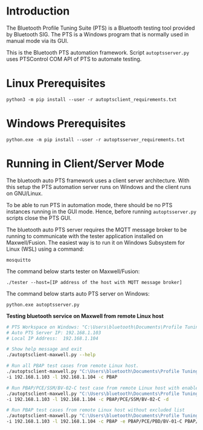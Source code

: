 # Introduction

The Bluetooth Profile Tuning Suite (PTS) is a Bluetooth testing tool provided by Bluetooth SIG. The PTS is a Windows program that is normally used in manual mode via its GUI.

This is the Bluetooth PTS automation framework. Script ```autoptsserver.py``` uses PTSControl COM API of PTS to automate testing.

# Linux Prerequisites

    python3 -m pip install --user -r autoptsclient_requirements.txt

# Windows Prerequisites

    python.exe -m pip install --user -r autoptsserver_requirements.txt

# Running in Client/Server Mode

The bluetooth auto PTS framework uses a client server architecture.
With this setup the PTS automation server runs on Windows and the client runs on GNU/Linux.

To be able to run PTS in automation mode, there should be no PTS instances running in the GUI mode. Hence, before running ```autoptsserver.py``` scripts close the PTS GUI.

The bluetooth auto PTS server requires the MQTT message broker to be running to communicate
with the tester application installed on Maxwell/Fusion. The easiest way is to run it on Windows Subsystem for Linux (WSL) using a command:

    mosquitto

The command below starts tester on Maxwell/Fusion:

    ./tester --host=[IP address of the host with MQTT message broker]

The command below starts auto PTS server on Windows:

    python.exe autoptsserver.py

**Testing bluetooth service on Maxwell from remote Linux host**

```bash
# PTS Workspace on Windows: "C:\Users\bluetooth\Documents\Profile Tuning Suite\Maxwell\Maxwell.pqw6"
# Auto PTS Server IP: 192.168.1.103
# Local IP Address:  192.168.1.104

# Show help message and exit
./autoptsclient-maxwell.py --help

# Run all PBAP test cases from remote Linux host.
./autoptsclient-maxwell.py "C:\Users\bluetooth\Documents\Profile Tuning Suite\Maxwell\Maxwell.pqw6" \
-i 192.168.1.103 -l 192.168.1.104 -c PBAP

# Run PBAP/PCE/SSM/BV-02-C test case from remote Linux host with enable the PTS maximum logging.
./autoptsclient-maxwell.py "C:\Users\bluetooth\Documents\Profile Tuning Suite\Maxwell\Maxwell.pqw6" \
-i 192.168.1.103 -l 192.168.1.104 -c PBAP/PCE/SSM/BV-02-C -d

# Run PBAP test cases from remote Linux host without excluded list
./autoptsclient-maxwell.py "C:\Users\bluetooth\Documents\Profile Tuning Suite\Maxwell\Maxwell.pqw6" \
-i 192.168.1.103 -l 192.168.1.104 -c PBAP -e PBAP/PCE/PBD/BV-01-C PBAP/PCE/PBF/BV-02-I
```
